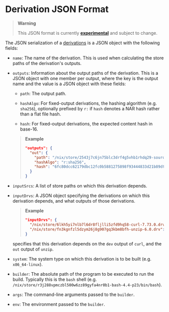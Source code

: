 # Derivation JSON Format

> **Warning**
>
> This JSON format is currently
> [**experimental**](@docroot@/contributing/experimental-features.md#xp-feature-nix-command)
> and subject to change.

The JSON serialization of a
[derivations](@docroot@/glossary.md#gloss-store-derivation)
is a JSON object with the following fields:

* `name`:
  The name of the derivation.
  This is used when calculating the store paths of the derivation's outputs.

* `outputs`:
  Information about the output paths of the derivation.
  This is a JSON object with one member per output, where the key is the output name and the value is a JSON object with these fields:

  * `path`: The output path.

  * `hashAlgo`:
    For fixed-output derivations, the hashing algorithm (e.g. `sha256`), optionally prefixed by `r:` if `hash` denotes a NAR hash rather than a flat file hash.

  * `hash`:
    For fixed-output derivations, the expected content hash in base-16.

  > **Example**
  >
  > ```json
  > "outputs": {
  >   "out": {
  >     "path": "/nix/store/2543j7c6jn75blc3drf4g5vhb1rhdq29-source",
  >     "hashAlgo": "r:sha256",
  >     "hash": "6fc80dcc62179dbc12fc0b5881275898f93444833d21b89dfe5f7fbcbb1d0d62"
  >   }
  > }
  > ```

* `inputSrcs`:
  A list of store paths on which this derivation depends.

* `inputDrvs`:
  A JSON object specifying the derivations on which this derivation depends, and what outputs of those derivations.

  > **Example**
  >
  > ```json
  > "inputDrvs": {
  >   "/nix/store/6lkh5yi7nlb7l6dr8fljlli5zfd9hq58-curl-7.73.0.drv": ["dev"],
  >   "/nix/store/fn3kgnfzl5dzym26j8g907gq3kbm8bfh-unzip-6.0.drv": ["out"]
  > }
  > ```

  specifies that this derivation depends on the `dev` output of `curl`, and the `out` output of `unzip`.

* `system`:
  The system type on which this derivation is to be built
  (e.g. `x86_64-linux`).

* `builder`:
  The absolute path of the program to be executed to run the build.
  Typically this is the `bash` shell
  (e.g. `/nix/store/r3j288vpmczbl500w6zz89gyfa4nr0b1-bash-4.4-p23/bin/bash`).

* `args`:
  The command-line arguments passed to the `builder`.

* `env`:
  The environment passed to the `builder`.

